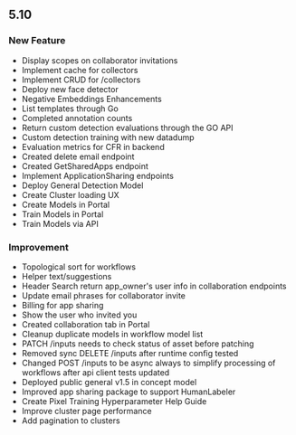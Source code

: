 ## 5.10

### New Feature

* Display scopes on collaborator invitations
* Implement cache for collectors 
* Implement CRUD for /collectors
* Deploy new face detector
* Negative Embeddings Enhancements 
* List templates through Go 
* Completed annotation counts 
* Return custom detection evaluations through the GO API 
* Custom detection training with new datadump
* Evaluation metrics for CFR in backend
* Created delete email endpoint
* Created GetSharedApps endpoint
* Implement ApplicationSharing endpoints
* Deploy General Detection Model 
* Create Cluster loading UX
* Create Models in Portal 
* Train Models in Portal 
* Train Models via API

### Improvement 

* Topological sort for workflows 
* Helper text/suggestions  
* Header Search return app_owner's user info in collaboration endpoints 
* Update email phrases for collaborator invite 
* Billing for app sharing 
* Show the user who invited you
* Created collaboration tab in Portal 
* Cleanup duplicate models in workflow model list
* PATCH /inputs needs to check status of asset before patching 
* Removed sync DELETE /inputs after runtime config tested 
* Changed POST /inputs to be async always to simplify processing of workflows after api client tests updated
* Deployed public general v1.5 in concept model
* Improved app sharing package to support HumanLabeler
* Create Pixel Training Hyperparameter Help Guide
* Improve cluster page performance 
* Add pagination to clusters
